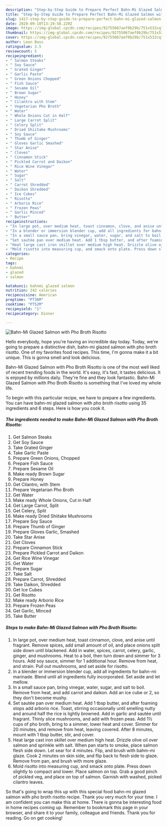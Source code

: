 ```yaml
---
description: "Step-by-Step Guide to Prepare Perfect Bahn-Mi Glazed Salmon with Pho Broth Risotto"
title: "Step-by-Step Guide to Prepare Perfect Bahn-Mi Glazed Salmon with Pho Broth Risotto"
slug: 1417-step-by-step-guide-to-prepare-perfect-bahn-mi-glazed-salmon-with-pho-broth-risotto
date: 2020-09-10T13:19:58.220Z
image: https://img-global.cpcdn.com/recipes/92755067aef0b29b/751x532cq70/bahn-mi-glazed-salmon-with-pho-broth-risotto-recipe-main-photo.jpg
thumbnail: https://img-global.cpcdn.com/recipes/92755067aef0b29b/751x532cq70/bahn-mi-glazed-salmon-with-pho-broth-risotto-recipe-main-photo.jpg
cover: https://img-global.cpcdn.com/recipes/92755067aef0b29b/751x532cq70/bahn-mi-glazed-salmon-with-pho-broth-risotto-recipe-main-photo.jpg
author: Leon Bass
ratingvalue: 3.5
reviewcount: 5
recipeingredient:
- " Salmon Steaks"
- " Soy Sauce"
- " Grated Ginger"
- " Garlic Paste"
- " Green Onions Chopped"
- " Fish Sauce"
- " Sesame Oil"
- " Brown Sugar"
- " Honey"
- " Cilantro with Stem"
- " Vegetarian Pho Broth"
- " Water"
- " Whole Onions Cut in Half"
- " Large Carrot Split"
- " Celery Split"
- " Dried Shiitake Mushrooms"
- " Soy Sauce"
- " Thumb of Ginger"
- " Gloves Garlic Smashed"
- " Star Anise"
- " Cloves"
- " Cinnamon Stick"
- " Pickled Carrot and Daikon"
- " Rice Wine Vinegar"
- " Water"
- " Sugar"
- " Salt"
- " Carrot Shredded"
- " Daikon Shredded"
- " Ice Cubes"
- " Risotto"
- " Arborio Rice"
- " Frozen Peas"
- " Garlic Minced"
- " Butter"
recipeinstructions:
- "In large pot, over medium heat, toast cinnamon, clove, and anise until fragrant. Remove spices, add small amount of oil, and place onions split side down until blackened. Add in water, spices, carrot, celery, garlic, ginger, and mushrooms. Heat to a boil, then turn down and simmer for 3 hours. Add soy sauce, simmer for 1 additional hour. Remove from heat, and strain. Pull out mushrooms, and set aside for risotto."
- "In a blender or immersion blender cup, add all ingredients for bahn-mi marinade. Blend until all ingredients fully incorporated. Set aside and let mellow."
- "In a small sauce pan, bring vinegar, water, sugar, and salt to boil. Remove from heat, and add carrot and daikon. Add an ice cube or 2, so they don&#39;t become mushy."
- "Set sautée pan over medium heat. Add 1 tbsp butter, and after foaming stops add arborio rice. Toast, stirring occasionally until smelling nutty and around half the rice is lightly browned. Add in garlic and sautée until fragrant. Thinly slice mushrooms, and add with frozen peas. Add 1½ cups of pho broth, bring to a simmer, lower heat and cover. Simmer for 20 minutes, and remove from heat, leaving covered. After 8 minutes, mount with 1 tbsp butter, stir, and cover."
- "Heat large cast iron skillet over medium high heat. Drizzle olive oil over salmon and sprinkle with salt. When pan starts to smoke, place salmon flesh side down. Let sear for 4 minutes. Flip, and brush with bahm-mi glaze. Cook 2 minutes on skin side, and flip back to flesh side to glaze. Remove from pan, and brush with more glaze."
- "Mold risotto into measuring cup, and smack onto plate. Press down slightly to compact and lower. Place salmon on top. Grab a good pinch of pickled veg, and place on top of salmon. Garnish with washed, picked cilantro leaves."
categories:
- Recipe
tags:
- bahnmi
- glazed
- salmon

katakunci: bahnmi glazed salmon 
nutrition: 242 calories
recipecuisine: American
preptime: "PT36M"
cooktime: "PT52M"
recipeyield: "1"
recipecategory: Dinner

---
```



![Bahn-Mi Glazed Salmon with Pho Broth Risotto](https://img-global.cpcdn.com/recipes/92755067aef0b29b/751x532cq70/bahn-mi-glazed-salmon-with-pho-broth-risotto-recipe-main-photo.jpg)

Hello everybody, hope you're having an incredible day today. Today, we're going to prepare a distinctive dish, bahn-mi glazed salmon with pho broth risotto. One of my favorites food recipes. This time, I'm gonna make it a bit unique. This is gonna smell and look delicious.

Bahn-Mi Glazed Salmon with Pho Broth Risotto is one of the most well liked of recent trending foods in the world. It's easy, it's fast, it tastes delicious. It is enjoyed by millions daily. They're fine and they look fantastic. Bahn-Mi Glazed Salmon with Pho Broth Risotto is something that I've loved my whole life.




To begin with this particular recipe, we have to prepare a few ingredients. You can have bahn-mi glazed salmon with pho broth risotto using 35 ingredients and 6 steps. Here is how you cook it.

<!--inarticleads1-->

##### The ingredients needed to make Bahn-Mi Glazed Salmon with Pho Broth Risotto:

1. Get  Salmon Steaks
1. Get  Soy Sauce
1. Take  Grated Ginger
1. Take  Garlic Paste
1. Prepare  Green Onions, Chopped
1. Prepare  Fish Sauce
1. Prepare  Sesame Oil
1. Make ready  Brown Sugar
1. Prepare  Honey
1. Get  Cilantro, with Stem
1. Prepare  Vegetarian Pho Broth
1. Get  Water
1. Make ready  Whole Onions, Cut in Half
1. Get  Large Carrot, Split
1. Get  Celery, Split
1. Make ready  Dried Shiitake Mushrooms
1. Prepare  Soy Sauce
1. Prepare  Thumb of Ginger
1. Prepare  Gloves Garlic, Smashed
1. Take  Star Anise
1. Get  Cloves
1. Prepare  Cinnamon Stick
1. Prepare  Pickled Carrot and Daikon
1. Get  Rice Wine Vinegar
1. Get  Water
1. Prepare  Sugar
1. Take  Salt
1. Prepare  Carrot, Shredded
1. Take  Daikon, Shredded
1. Get  Ice Cubes
1. Get  Risotto
1. Make ready  Arborio Rice
1. Prepare  Frozen Peas
1. Get  Garlic, Minced
1. Take  Butter




<!--inarticleads2-->

##### Steps to make Bahn-Mi Glazed Salmon with Pho Broth Risotto:

1. In large pot, over medium heat, toast cinnamon, clove, and anise until fragrant. Remove spices, add small amount of oil, and place onions split side down until blackened. Add in water, spices, carrot, celery, garlic, ginger, and mushrooms. Heat to a boil, then turn down and simmer for 3 hours. Add soy sauce, simmer for 1 additional hour. Remove from heat, and strain. Pull out mushrooms, and set aside for risotto.
1. In a blender or immersion blender cup, add all ingredients for bahn-mi marinade. Blend until all ingredients fully incorporated. Set aside and let mellow.
1. In a small sauce pan, bring vinegar, water, sugar, and salt to boil. Remove from heat, and add carrot and daikon. Add an ice cube or 2, so they don&#39;t become mushy.
1. Set sautée pan over medium heat. Add 1 tbsp butter, and after foaming stops add arborio rice. Toast, stirring occasionally until smelling nutty and around half the rice is lightly browned. Add in garlic and sautée until fragrant. Thinly slice mushrooms, and add with frozen peas. Add 1½ cups of pho broth, bring to a simmer, lower heat and cover. Simmer for 20 minutes, and remove from heat, leaving covered. After 8 minutes, mount with 1 tbsp butter, stir, and cover.
1. Heat large cast iron skillet over medium high heat. Drizzle olive oil over salmon and sprinkle with salt. When pan starts to smoke, place salmon flesh side down. Let sear for 4 minutes. Flip, and brush with bahm-mi glaze. Cook 2 minutes on skin side, and flip back to flesh side to glaze. Remove from pan, and brush with more glaze.
1. Mold risotto into measuring cup, and smack onto plate. Press down slightly to compact and lower. Place salmon on top. Grab a good pinch of pickled veg, and place on top of salmon. Garnish with washed, picked cilantro leaves.




So that's going to wrap this up with this special food bahn-mi glazed salmon with pho broth risotto recipe. Thank you very much for your time. I am confident you can make this at home. There is gonna be interesting food in home recipes coming up. Remember to bookmark this page in your browser, and share it to your family, colleague and friends. Thank you for reading. Go on get cooking!
